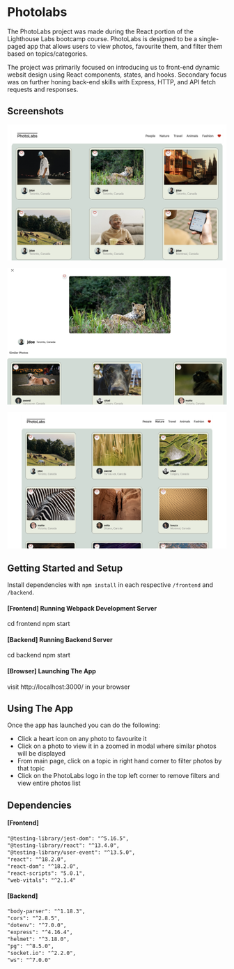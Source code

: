 # Photolabs

The PhotoLabs project was made during the React portion of the Lighthouse Labs bootcamp course.  PhotoLabs is designed to be a single-paged app that allows users to view photos, favourite them, and filter them based on topics/categories.  

The project was primarily focused on introducing us to front-end dynamic websit design using React components, states, and hooks.  Secondary focus was on further honing back-end skills with Express, HTTP, and API fetch requests and responses.

## Screenshots

![PhotoLabs - HomeRoute View](https://github.com/vktr-r2/photo-lab/blob/main/docs/PhotoLabs%20-%20%20HomeRoute%20View.png?raw=true)

![PhotoLabs - Modal View](https://github.com/vktr-r2/photo-lab/blob/main/docs/PhotoLabs%20-%20Modal%20View.png?raw=true)

![PhotoLabs - Topics View](https://github.com/vktr-r2/photo-lab/blob/main/docs/PhotoLabs%20-%20Topics%20View.png?raw=true)



## Getting Started and Setup
Install dependencies with `npm install` in each respective `/frontend` and `/backend`.

#### [Frontend] Running Webpack Development Server
cd frontend
npm start

#### [Backend] Running Backend Server
cd backend
npm start

#### [Browser] Launching The App
visit http://localhost:3000/ in your browser



## Using The App
Once the app has launched you can do the following:
- Click a heart icon on any photo to favourite it
- Click on a photo to view it in a zoomed in modal where similar photos will be displayed
- From main page, click on a topic in right hand corner to filter photos by that topic
- Click on the PhotoLabs logo in the top left corner to remove filters and view entire photos list



## Dependencies

#### [Frontend]
    "@testing-library/jest-dom": "^5.16.5",
    "@testing-library/react": "^13.4.0",
    "@testing-library/user-event": "^13.5.0",
    "react": "^18.2.0",
    "react-dom": "^18.2.0",
    "react-scripts": "5.0.1",
    "web-vitals": "^2.1.4"

#### [Backend]
    "body-parser": "^1.18.3",
    "cors": "^2.8.5",
    "dotenv": "^7.0.0",
    "express": "^4.16.4",
    "helmet": "^3.18.0",
    "pg": "^8.5.0",
    "socket.io": "^2.2.0",
    "ws": "^7.0.0"